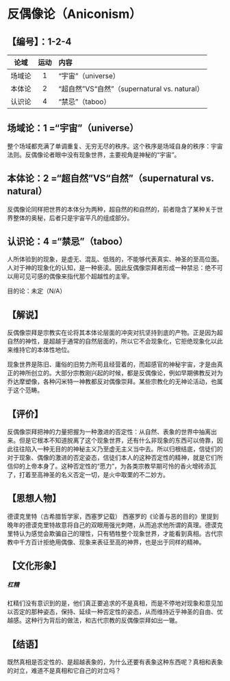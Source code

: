 # 反偶像论（Aniconism）
## 【编号】：1-2-4
| 论域 | 运动           | 内容 |
|:----:|:----------------:|:-----|
| 场域论   |1 | “宇宙”（universe）   |
| 本体论   | 2|  “超自然”VS“自然”（supernatural vs. natural）  |
| 认识论   | 4| “禁忌”（taboo）   |

## 场域论：1 =“宇宙”（universe）
整个场域都充满了单调重复、无穷无尽的秩序。这个秩序是场域自身的秩序：宇宙法则。反偶像论者眼中没有现象世界，主要视角是神秘的“宇宙”。

## 本体论：2 =“超自然”VS“自然”（supernatural vs. natural）
反偶像论同样把世界的本体分为两种，超自然的和自然的，前者隐含了某种关于世界整体的奥秘，后者只是宇宙平凡的组成部分。
## 认识论：4 =“禁忌”（taboo）
人所体验到的现象，是虚无、混乱、低贱的，不能够代表真实、神圣的至高位面。人对于神的现象化的认知，是一种亵渎。因此反偶像崇拜者形成一种禁忌：绝不可以用可见可感的偶像来指代那个超越性的主宰。

目的论：未定（N/A）

## 【解说】
反偶像崇拜是宗教实在论将其本体论层面的冲突对抗坚持到底的产物。正是因为超自然的神性，是超越于通常的自然层面的，所以它不会现象化，它拒绝现象化以此来维持它的本体性地位。

现象世界是陈旧、庸俗的旧势力所苟且经营着的，而超感官的神秘宇宙，才是由真正的神所创立的。大部分宗教刚兴起的时候，都是反偶像论，例如早期佛教反对为乔达摩塑像，各种闪米特一神教都反对偶像崇拜。某些宗教化的无神论活动，也属于这个范畴。
## 【评价】
反偶像崇拜把神的力量把握为一种激进的否定性：从自然、表象的世界中抽离出来。但是它根本不知道脱离了这个现象世界，还有什么非现象的东西可以倚靠，因此往往陷入一种无目的的神秘主义乃至虚无主义当中去。所以归根结底，信徒们的对于现象、偶像的激进的否定姿态，信徒们本人的这种否定性的精神，就是它们所信仰的上帝本身了。这种否定性的“愿力”，为各类宗教早期可怜的香火增砖添瓦了，打着至高神圣的名义否定一切，是火中取栗的不二妙方。
## 【思想人物】
德谟克里特（古希腊哲学家，西塞罗记载）
西塞罗的《论善与恶的目的》里提到晚年的德谟克里特故意将自己的双眼用强光刺瞎，从而追求他所谓的真理。德谟克里特认为感觉会欺骗自己的理性，只有牺牲整个现象世界，才能看到真相。古代宗教中千方百计拒绝用偶像、现象来表征至高的神界，也是出于同样的精神。
## 【文化形象】
##### 杠精
杠精们没有意识到的是，他们真正要追求的不是真相，而是不停地对现象和意见加以否定的那种姿态，保持、延续一种否定性的姿态，从而维持近乎神圣的自由、优越感。这种行为背后的做法，和古代宗教的反偶像崇拜如出一辙。

## 【结语】
既然真相是否定性的、是超越表象的，为什么还要有表象这种东西呢？真相和表象的对立，难道不是真相和它自己的对立吗？
